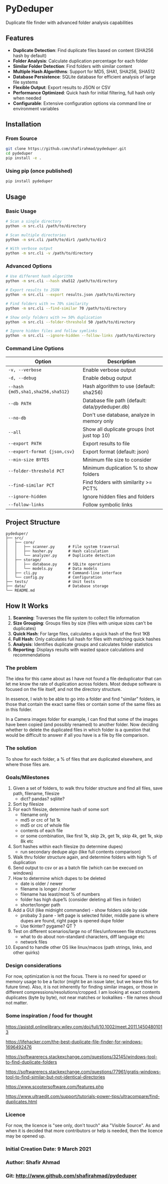 # PyDeduper
Duplicate file finder with advanced folder analysis capabilities

## Features

- **Duplicate Detection**: Find duplicate files based on content (SHA256 hash by default)
- **Folder Analysis**: Calculate duplication percentage for each folder
- **Similar Folder Detection**: Find folders with similar content
- **Multiple Hash Algorithms**: Support for MD5, SHA1, SHA256, SHA512
- **Database Persistence**: SQLite database for efficient analysis of large file systems
- **Flexible Output**: Export results to JSON or CSV
- **Performance Optimized**: Quick hash for initial filtering, full hash only when needed
- **Configurable**: Extensive configuration options via command line or environment variables

## Installation

### From Source
```bash
git clone https://github.com/shafirahmad/pydeduper.git
cd pydeduper
pip install -e .
```

### Using pip (once published)
```bash
pip install pydeduper
```

## Usage

### Basic Usage
```bash
# Scan a single directory
python -m src.cli /path/to/directory

# Scan multiple directories
python -m src.cli /path/to/dir1 /path/to/dir2

# With verbose output
python -m src.cli -v /path/to/directory
```

### Advanced Options
```bash
# Use different hash algorithm
python -m src.cli --hash sha512 /path/to/directory

# Export results to JSON
python -m src.cli --export results.json /path/to/directory

# Find folders with >= 70% similarity
python -m src.cli --find-similar 70 /path/to/directory

# Show only folders with >= 50% duplication
python -m src.cli --folder-threshold 50 /path/to/directory

# Ignore hidden files and follow symlinks
python -m src.cli --ignore-hidden --follow-links /path/to/directory
```

### Command Line Options

| Option | Description |
|--------|-------------|
| `-v, --verbose` | Enable verbose output |
| `-d, --debug` | Enable debug output |
| `--hash {md5,sha1,sha256,sha512}` | Hash algorithm to use (default: sha256) |
| `--db PATH` | Database file path (default: data/pydeduper.db) |
| `--no-db` | Don't use database, analyze in memory only |
| `--all` | Show all duplicate groups (not just top 10) |
| `--export PATH` | Export results to file |
| `--export-format {json,csv}` | Export format (default: json) |
| `--min-size BYTES` | Minimum file size to consider |
| `--folder-threshold PCT` | Minimum duplication % to show folders |
| `--find-similar PCT` | Find folders with similarity >= PCT% |
| `--ignore-hidden` | Ignore hidden files and folders |
| `--follow-links` | Follow symbolic links |

## Project Structure

```
pydeduper/
├── src/
│   ├── core/
│   │   ├── scanner.py      # File system traversal
│   │   ├── hasher.py       # Hash calculation
│   │   └── analyzer.py     # Duplicate detection
│   ├── storage/
│   │   ├── database.py     # SQLite operations
│   │   └── models.py       # Data models
│   ├── cli.py              # Command-line interface
│   └── config.py           # Configuration
├── tests/                  # Unit tests
├── data/                   # Database storage
└── README.md
```

## How It Works

1. **Scanning**: Traverses the file system to collect file information
2. **Size Grouping**: Groups files by size (files with unique sizes can't be duplicates)
3. **Quick Hash**: For large files, calculates a quick hash of the first 1KB
4. **Full Hash**: Only calculates full hash for files with matching quick hashes
5. **Analysis**: Identifies duplicate groups and calculates folder statistics
6. **Reporting**: Displays results with wasted space calculations and recommendations

### The problem
The idea for this came about as I have not found a file deduplicator that can let me know the rate of duplication across folders. Most dedupe software is focused on the file itself, and not the directory structure.

In essence, I wish to be able to go into a folder and find "similar" folders, ie those that contain the exact same files or contain some of the same files as in this folder.

In a Camera images folder for example, I can find that some of the images have been copied (and possibly renamed) to another folder. Now deciding whether to delete the duplicated files in which folder is a question that would be difficult to answer if all you have is a file by file comparison. 

### The solution
To show for each folder, a % of files that are duplicated elsewhere, and where those files are.

### Goals/Milestones
1. Given a set of folders, to walk thru folder structure and find all files, save path, filename, filesize
    - dict? pandas? sqliite?
2. Sort by filesize
3. For each filesize, determine hash of some sort
    - filename only
    - md5 or crc of 1st 1k
    - md5 or crc of whole file
    - contents of each file
    - or some combination, like first 1k, skip 2k, get 1k, skip 4k, get 1k, skip 8k etc
4. Sort hashes within each filesize (to determine dupes)
    - run secondary dedupe algo (like full contents comparison)
5. Walk thru folder structure again, and determine folders with high % of duplication
6. Send output to csv or as a batch file (which can be execued on windows)
7. How to determine which dupes to be deleted
    - date is older / newer
    - filename is longer / shorter
    - filename has least/most % of numbers
    - folder has high dupe% (consider deleting all files in folder)
    - shorter/longer path
8. Add a GUI (like midnight commander) - show folders side by side 
    - probaby 3 pane - left page is selected folder, middle pane is where dupes are found, right page is opened dupe folder
    - Use tkinter? pygame? QT ?
9. Test on different scenarios/large no of files/unforeseen file structures
    - what to do about non-standard characters, diff language etc
    - network files
10. Expand to handle other OS like linux/macos (path strings, links, and other quirks)

### Design considerations
For now, optimization is not the focus. There is no need for speed or memory usage to be a factor (might be an issue later, but we leave this for future time).
Also, it is not inherently for finding similar images, or those in different compressions/resolutions/cropped. I am looking at exact contents duplicates (byte by byte), not near matches or lookalikes - file names shoud not matter. 

### Some inspiration / food for thought
https://asistdl.onlinelibrary.wiley.com/doi/full/10.1002/meet.2011.14504801013

https://lifehacker.com/the-best-duplicate-file-finder-for-windows-1696492476

https://softwarerecs.stackexchange.com/questions/32145/windows-tool-to-find-duplicate-folders

https://softwarerecs.stackexchange.com/questions/77961/gratis-windows-tool-to-find-similar-but-not-identical-directories

https://www.scootersoftware.com/features.php

https://www.ultraedit.com/support/tutorials-power-tips/ultracompare/find-duplicates.html

### Licence
For now, the licence is "see only, don't touch" aka "Visible Source". As and when it is decided that more contributors or help is needed, then the licence may be opened up.

### Initial Creation Date: 9 March 2021
### Author: Shafir Ahmad 
### Git: http://www.github.com/shafirahmad/pydeduper
